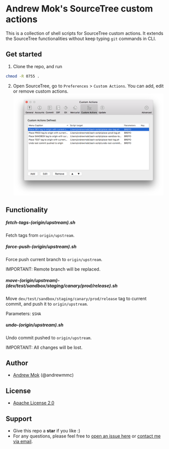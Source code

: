 # Andrew Mok's SourceTree custom actions

This is a collection of shell scripts for SourceTree custom actions. It extends the SourceTree functionalities without keep typing `git` commands in CLI.

## Get started

1. Clone the repo, and run
``` bash
chmod -R 0755 .
```
2. Open SourceTree, go to `Preferences` > `Custom Actions`. You can add, edit or remove custom actions.
![](images/readme_custom_actions.png)

## Functionality
##### fetch-tags-(origin/upstream).sh
Fetch tags from `origin/upstream`.

##### force-push-(origin/upstream).sh
Force push current branch to `origin/upstream`. 

IMPORTANT: Remote branch will be replaced.

##### move-(origin/upstream)-(dev/test/sandbox/staging/canary/prod/release).sh
Move `dev/test/sandbox/staging/canary/prod/release` tag to current commit, and push it to `origin/upstream`.

Parameters: `$SHA`

##### undo-(origin/upstream).sh
Undo commit pushed to `origin/upstream`. 

IMPORTANT: All changes will be lost.

## Author
- [Andrew Mok](https://andrewmmc.com) (@andrewmmc)

## License
- [Apache License 2.0](LICENSE.md)

## Support
- Give this repo a **star** if you like :)
- For any questions, please feel free to [open an issue here](../../issues) or [contact me via email](mailto:hello@andrewmmc.com).